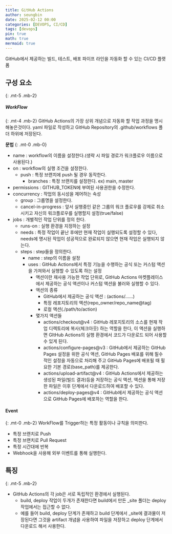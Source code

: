 ```yaml
---
title: GitHub Actions
author: seungbin
date: 2025-02-12 00:00
categories: [DEVOPS, CI/CD]
tags: [devops]
pin: true
math: true
mermaid: true
---
```

GitHub에서 제공하는 빌드, 테스트, 배포 파이프 라인을 자동화 할 수 있는 CI/CD 플랫폼

## **구성 요소**
{: .mt-5 .mb-2}

##### **WorkFlow**
{: .mt-4 .mb-2}
GitHub Actions의 가장 상위 개념으로 자동화 할 작업 과정을 명시해놓은것이다.
yaml 파일로 작성하고 GitHub Repository의 .github/workflows 폴더 하위에 저장된다.

**문법**
{: .mt-0 .mb-0}
- name : workflow의 이름을 설정한다.(생략 시 파일 경로가 워크플로우 이름으로 사용된다.)
- on : workflow의 실행 조건을 설정한다.
  - push : 특정 브랜치에 push 될 경우 동작한다.
    - branches : 특정 브랜치를 설정한다. ex) main, master
- permissions : GITHUB_TOKEN에 부여된 사용권한을 수정한다.
- concurrency : 작업의 동시성을 제어하는 속성
  - group : 그룹명을 설정한다.
  - cancel-in-progress : 앞서 실행중인 같은 그룹의 워크 플로우를 강제로 취소시키고 자신의 워크플로우를 실행할지 설정(true/false)
- jobs : 개별적인 작업 단위를 정의 한다.
  - runs-on : 실행 환경을 지정하는 설정
  - needs : 특정 작업이 끝난 후에만 현재 작업이 실행되도록 설정할 수 있다, needs에 명시된 작업이 성공적으로 완료되지 않으면 현재 작업은 실행되지 않는다.
  - steps : step들을 정의한다.
    - name : step의 이름을 설정
    - uses : GitHub Actions에서 특정 기능을 수행하는 공식 또는 커스텀 액션을 가져와서 실행할 수 있도록 하는 설정
      - 액션이란 재사용 가능한 작업 단위로, GitHub Actions 마켓플레이스에서 제공하는 공식 액션이나 커스텀 액션을 불러와 실행할 수 있다.
      - 액션의 종류
        - GitHub에서 제공하는 공식 액션 : (actions/……)
        - 특정 레포지토리의 액션(repo_owner/repo_name@tag)
        - 로컬 액션(./path/to/action)
      - 몇가지 액션들
        - actions/checkout@v4 : GitHub 레포지토리의 소스를 현재 작업 디렉토리에 복사(체크아웃) 하는 역할을 한다, 이 액션을 실행하면 GItHub Actions의 실행 환경에서 코드가 다운로드 되어 사용할 수 있게 된다.
        - actions/configure-pages@v3 : GitHub에서 제공하는 GitHub Pages 설정을 위한 공식 액션, GitHub Pages 배포를 위해 필수적인 설정을 자동으로 처리해 주고 GitHub Pages에 배포될 때 필요한 기본 경로(base_path)를 제공한다.
        - actions/upload-artifact@v4 : GitHub Actions에서 제공하는 생성된 파일(빌드 결과)등을 저장하는 공식 액션, 액션을 통해 저장한 파일은 이후 단계에서 다운로드하여 배포할 수 있다.
        - actions/deploy-pages@v4 : GitHub에서 제공하는 공식 액션으로 GitHub Pages에 배포하는 역할을 한다.

#### **Event**
{: .mt-0 .mb-2}
WorkFlow를 Trigger하는 특정 활동이나 규칙을 의미한다.
- 특정 브랜치로 Push
- 특정 브랜치로 Pull Request
- 특정 시간대에 반복
- Webhook을 사용해 외부 이벤트를 통해 실행한다.

## **특징**
{: .mt-5 .mb-2}
- GitHub Actions의 각 job은 서로 독립적인 환경에서 실행된다.
  - build, deploy 작업이 두개가 존재한다면 build에서 만든 _site 폴더는 deploy 작업에서는 접근할 수 없다.
  - 예를 들어 build, deploy 단계가 존재하고 build 단계에서 _site에 결과물이 저장된다면 그것을 artifact 개념을 사용하여 파일을 저장하고 deploy 단계에서 다운로드 해서 사용한다.

